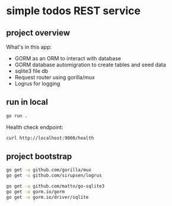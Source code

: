 # simple todos REST service

## project overview

What's in this app:

- GORM as an ORM to interact with database
- GORM database automigration to create tables and seed data
- sqlite3 file db
- Request router using gorilla/mux
- Logrus for logging

## run in local

```sh
go run .
```

Health check endpoint:

```sh
curl http://localhost:9000/health
```

## project bootstrap

```sh
go get -u github.com/gorilla/mux
go get -u github.com/sirupsen/logrus

go get -u github.com/mattn/go-sqlite3
go get -u gorm.io/gorm
go get -u gorm.io/driver/sqlite
```

